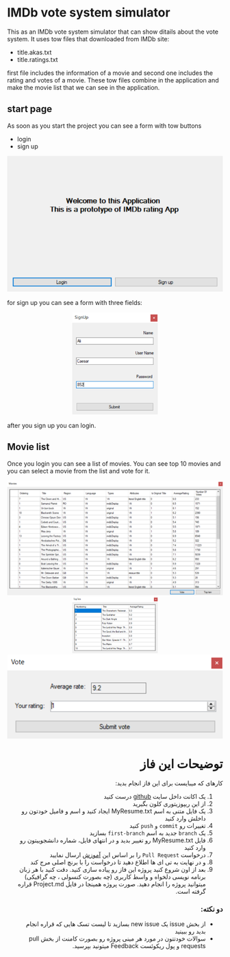 # IMDb vote system simulator
This as an IMDb vote system simulator that can show ditails about the vote system. It uses tow files that downloaded from IMDb site:
* title.akas.txt
* title.ratings.txt
<p>first file includes the information of a movie and second one includes the rating and votes of a movie. These tow files combine in the application and make the movie list that we can see in the application.</p>

## start page
As soon as you start the project you can see a form with tow buttons
* login
* sign up

<p align="center">
    <img src=".\screenshot\1 start page.PNG" width="600" higth="400" >
</p>

for sign up you can see a form with three fields:

<p align="center">
    <img src=".\screenshot\2 signup.PNG" width="200" higth="300" >
</p>

after you sign up you can login.

## Movie list
Once you login you can see a list of movies. You can see top 10 movies and you can select a movie from the list and vote for it.

<p align="center">
    <img src=".\screenshot\3 main page.PNG" width="800" higth="800" >
    <img src=".\screenshot\4 top ten.PNG" width="200" higth="600" >
    <img src=".\screenshot\5 vote.PNG" width="600" higth="100" >
</p>

<div dir="rtl" align='right'>

# توضیحات این فاز

کارهای که میبایست برای این فاز انجام بدید: 
1. یک اکانت داخل سایت [github](https://github.com/) درست کنید
2. از این ریپوزیتوری کلون بگیرید
3. یک فایل متنی به اسم MyResume.txt ایجاد کنید و اسم و فامیل خودتون رو داخلش  وارد کنید 
4. تغییرات رو `commit` و `push` کنید 
5. یک `branch` جدید به اسم `first-branch` بسازید 
6. فایل MyResume.txt  رو تغییر بدید و در  انتهای فایل، شماره دانشجوییتون رو وارد کنید 
7. درخواست `Pull Request` را بر اساس این [آموزش](https://docs.github.com/en/github/collaborating-with-pull-requests/proposing-changes-to-your-work-with-pull-requests/creating-a-pull-request) ارسال نمایید
8. و در نهایت به تی ای ها اطلاع دهید تا درخواست را با برنچ اصلی مرج کند
9. بعد از اون شروع کنید پروژه این فاز رو پیاده سازی کنید. دقت کنید با هر زبان برنامه نویسی دلخواه و واسط کاربری (چه بصورت کنسولی ، چه گرافیکی) میتوانید پروژه را انجام دهید. صورت پروژه همینجا در فایل Project.md قراره گرفته است.

### دو نکته:

+ از بخش issue یک new issue بسازید تا لیست تسک هایی که قراره انجام بدید رو ببینید 
+ سوالات خودتتون در مورد هر مینی پروژه رو بصورت کامنت از بخش pull requests و پول ریکوئست Feedback میتونید بپرسید.


</div>
